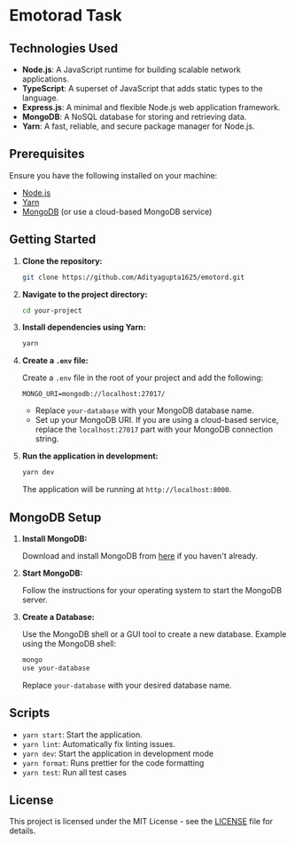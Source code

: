 # Emotorad Task

## Technologies Used

- **Node.js**: A JavaScript runtime for building scalable network applications.
- **TypeScript**: A superset of JavaScript that adds static types to the language.
- **Express.js**: A minimal and flexible Node.js web application framework.
- **MongoDB**: A NoSQL database for storing and retrieving data.
- **Yarn**: A fast, reliable, and secure package manager for Node.js.

## Prerequisites

Ensure you have the following installed on your machine:

- [Node.js](https://nodejs.org/)
- [Yarn](https://yarnpkg.com/)
- [MongoDB](https://www.mongodb.com/try/download/community) (or use a cloud-based MongoDB service)

## Getting Started

1. **Clone the repository:**

    ```bash
    git clone https://github.com/Adityagupta1625/emotord.git
    ```

2. **Navigate to the project directory:**

    ```bash
    cd your-project
    ```

3. **Install dependencies using Yarn:**

    ```bash
    yarn
    ```

4. **Create a `.env` file:**

    Create a `.env` file in the root of your project and add the following:

    ```env
    MONGO_URI=mongodb://localhost:27017/
    ```

    - Replace `your-database` with your MongoDB database name.
    - Set up your MongoDB URI. If you are using a cloud-based service, replace the `localhost:27017` part with your MongoDB connection string.


5. **Run the application in development:**

    ```bash
    yarn dev
    ```

    The application will be running at `http://localhost:8000`.

## MongoDB Setup

1. **Install MongoDB:**

    Download and install MongoDB from [here](https://www.mongodb.com/try/download/community) if you haven't already.

2. **Start MongoDB:**

    Follow the instructions for your operating system to start the MongoDB server.

3. **Create a Database:**

    Use the MongoDB shell or a GUI tool to create a new database. Example using the MongoDB shell:

    ```bash
    mongo
    use your-database
    ```

    Replace `your-database` with your desired database name.

## Scripts

- `yarn start`: Start the application.
- `yarn lint`:  Automatically fix linting issues.
- `yarn dev`: Start the application in development mode
- `yarn format`: Runs prettier for the code formatting
- `yarn test`: Run all test cases


## License

This project is licensed under the MIT License - see the [LICENSE](LICENSE) file for details.
